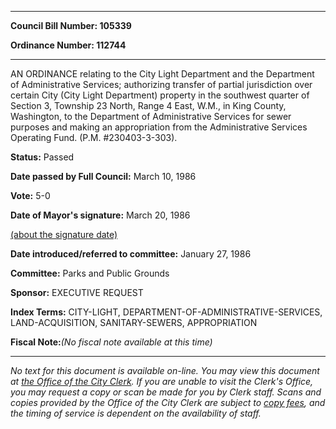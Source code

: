 

********

**Council Bill Number: 105339**
   
**Ordinance Number: 112744**
********

 AN ORDINANCE relating to the City Light Department and the Department of Administrative Services; authorizing transfer of partial jurisdiction over certain City (City Light Department) property in the southwest quarter of Section 3, Township 23 North, Range 4 East, W.M., in King County, Washington, to the Department of Administrative Services for sewer purposes and making an appropriation from the Administrative Services Operating Fund. (P.M. #230403-3-303).

**Status:** Passed
   
**Date passed by Full Council:** March 10, 1986
   
**Vote:** 5-0
   
**Date of Mayor's signature:** March 20, 1986
   
[(about the signature date)](/~public/approvaldate.htm)
   
   
   
**Date introduced/referred to committee:** January 27, 1986
   
**Committee:** Parks and Public Grounds
   
**Sponsor:** EXECUTIVE REQUEST
   
   
**Index Terms:** CITY-LIGHT, DEPARTMENT-OF-ADMINISTRATIVE-SERVICES, LAND-ACQUISITION, SANITARY-SEWERS, APPROPRIATION

**Fiscal Note:**_(No fiscal note available at this time)_
********

_No text for this document is available on-line. You may view this document at [the Office of the City Clerk](http://www.seattle.gov/leg/clerk/contactUs.htm). If you are unable to visit the Clerk's Office, you may request a copy or scan be made for you by Clerk staff. Scans and copies provided by the Office of the City Clerk are subject to [copy fees](http://clerk.seattle.gov/~public/clerkfees.htm), and the timing of service is dependent on the availability of staff._

